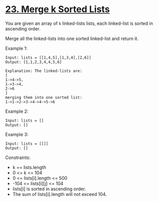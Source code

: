 # [23. Merge k Sorted Lists](https://leetcode.com/problems/merge-k-sorted-lists/)
 
You are given an array of `k` linked-lists lists, each linked-list is sorted in ascending order.

Merge all the linked-lists into one sorted linked-list and return it.

 

Example 1:

    Input: lists = [[1,4,5],[1,3,4],[2,6]]
    Output: [1,1,2,3,4,4,5,6]

    Explanation: The linked-lists are:
    [
    1->4->5,
    1->3->4,
    2->6
    ]
    merging them into one sorted list:
    1->1->2->3->4->4->5->6

Example 2:

    Input: lists = []
    Output: []

Example 3:

    Input: lists = [[]]
    Output: []
 

Constraints:

* k == lists.length
* 0 <= k <= 104
* 0 <= lists[i].length <= 500
* -104 <= lists[i][j] <= 104
* lists[i] is sorted in ascending order.
* The sum of lists[i].length will not exceed 104.